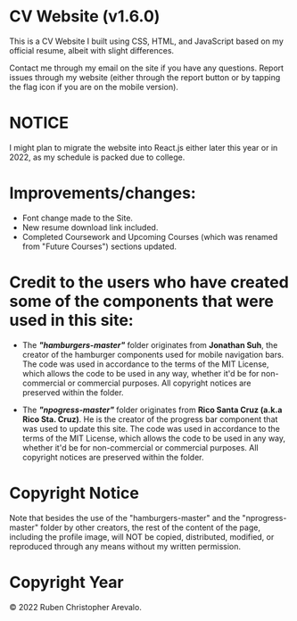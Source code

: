 # CV Website (v1.6.0)
This is a CV Website I built using CSS, HTML, and JavaScript based on my official resume, albeit with slight differences.

Contact me through my email on the site if you have any questions. Report issues through my website (either through the report button or by tapping the flag icon if you are on the mobile version).

# NOTICE
I might plan to migrate the website into React.js either later this year or in 2022, as my schedule is packed due to college.

# Improvements/changes:

* Font change made to the Site.
* New resume download link included.
* Completed Coursework and Upcoming Courses (which was renamed from "Future Courses") sections updated.

# Credit to the users who have created some of the components that were used in this site: 

* The _**"hamburgers-master"**_ folder originates from **Jonathan Suh**, the creator of the hamburger components used for mobile navigation bars. The code was used in accordance to the terms of the MIT License, which allows the code to be used in any way, whether it'd be for non-commercial or commercial purposes. All copyright notices are preserved within the folder.

* The _**"npogress-master"**_ folder originates from **Rico Santa Cruz (a.k.a Rico Sta. Cruz)**. He is the creator of the progress bar component that was used to update this site. The code was used in accordance to the terms of the MIT License, which allows the code to be used in any way, whether it'd be for non-commercial or commercial purposes. All copyright notices are preserved within the folder.

# Copyright Notice

Note that besides the use of the "hamburgers-master" and the "nprogress-master" folder by other creators, the rest of the content of the page, including the profile image, will NOT be copied, distributed, modified, or reproduced through any means without my written permission.

# Copyright Year

© 2022 Ruben Christopher Arevalo.
